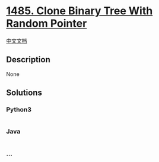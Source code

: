 # [1485. Clone Binary Tree With Random Pointer](https://leetcode.com/problems/clone-binary-tree-with-random-pointer)

[中文文档](/solution/1400-1499/1485.Clone%20Binary%20Tree%20With%20Random%20Pointer/README.md)

## Description

None

## Solutions

<!-- tabs:start -->

### **Python3**

```python

```

### **Java**

```java

```

### **...**

```

```

<!-- tabs:end -->
